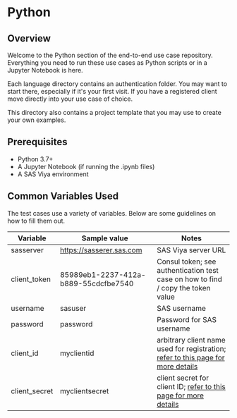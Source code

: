 # Python

## Overview

Welcome to the Python section of the end-to-end use case repository. Everything you need to run these use cases as Python scripts or in a Jupyter Notebook is here.

Each language directory contains an authentication folder. You may want to start there, especially if it's your first visit. If you have a registered client move directly into your use case of choice.

This directory also contains a project template that you may use to create your own examples.

## Prerequisites

- Python 3.7+
- A Jupyter Notebook (if running the .ipynb files)
- A SAS Viya environment

## Common Variables Used
The test cases use a variety of variables. Below are some guidelines on how to fill them out.

| Variable | Sample value | Notes |
| ---------- | ----------- | ----------- |
| sasserver | https://sasserer.sas.com | SAS Viya server URL |
| client_token | 85989eb1-2237-412a-b889-55cdcfbe7540 | Consul token; see authentication test case on how to find / copy the token value |
| username | sasuser | SAS username |
| password | password | Password for SAS username |
| client_id | myclientid | arbitrary client name used for registration; [refer to this page for more details](https://www.oauth.com/oauth2-servers/client-registration/client-id-secret/) |
| client_secret | myclientsecret | client secret for client ID; [refer to this page for more details](https://www.oauth.com/oauth2-servers/client-registration/client-id-secret/)
